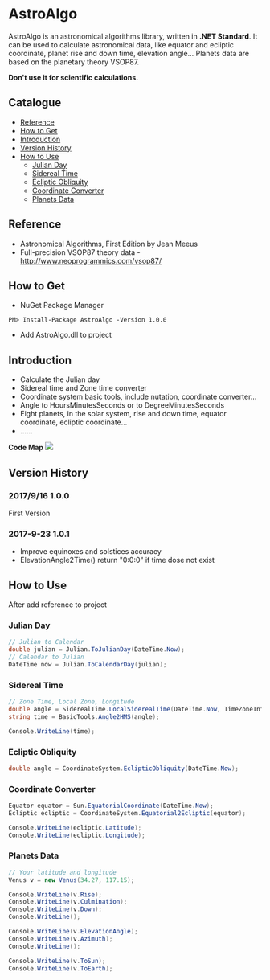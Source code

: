 # AstroAlgo
AstroAlgo is an astronomical algorithms library, written in __.NET Standard__. It can be used to calculate astronomical data, like equator and ecliptic coordinate, planet rise and down time, elevation angle... Planets data are based on the planetary theory VSOP87.

__Don't use it for scientific calculations.__

## Catalogue
- [Reference](#reference)
- [How to Get](#how-to-get)
- [Introduction](#introduction)
- [Version History](#version-history)
- [How to Use](#how-to-use)
  - [Julian Day](#julian-day)
  - [Sidereal Time](#sidereal-time)
  - [Ecliptic Obliquity](#ecliptic-obliquity)
  - [Coordinate Converter](#coordinate-converter)
  - [Planets Data](#planets-data)

## Reference
* Astronomical Algorithms, First Edition by Jean Meeus
* Full-precision VSOP87 theory data - http://www.neoprogrammics.com/vsop87/

## How to Get
* NuGet Package Manager
```
PM> Install-Package AstroAlgo -Version 1.0.0
```
* Add AstroAlgo.dll to project

## Introduction
* Calculate the Julian day
* Sidereal time and Zone time converter
* Coordinate system basic tools, include nutation, coordinate converter...
* Angle to HoursMinutesSeconds or to DegreeMinutesSeconds
* Eight planets, in the solar system, rise and down time, equator coordinate, ecliptic coordinate...
* ......

__Code Map__
![](https://github.com/ZhangGaoxing/AstroAlgo/blob/master/Doc/class.png)

## Version History
### 2017/9/16 1.0.0
First Version
### 2017-9-23 1.0.1 
* Improve equinoxes and solstices accuracy 
* ElevationAngle2Time() return "0:0:0" if time dose not exist

## How to Use
After add reference to project
### Julian Day
```C#
// Julian to Calendar
double julian = Julian.ToJulianDay(DateTime.Now);
// Calendar to Julian
DateTime now = Julian.ToCalendarDay(julian);
```
### Sidereal Time
```C#
// Zone Time, Local Zone, Longitude
double angle = SiderealTime.LocalSiderealTime(DateTime.Now, TimeZoneInfo.Local, 117.18);
string time = BasicTools.Angle2HMS(angle);

Console.WriteLine(time);
```
### Ecliptic Obliquity
```C#
double angle = CoordinateSystem.EclipticObliquity(DateTime.Now);
```
### Coordinate Converter
```C#
Equator equator = Sun.EquatorialCoordinate(DateTime.Now);
Ecliptic ecliptic = CoordinateSystem.Equatorial2Ecliptic(equator);

Console.WriteLine(ecliptic.Latitude);
Console.WriteLine(ecliptic.Longitude);
```
### Planets Data
```C#
// Your latitude and longitude
Venus v = new Venus(34.27, 117.15);

Console.WriteLine(v.Rise);
Console.WriteLine(v.Culmination);
Console.WriteLine(v.Down);
Console.WriteLine();

Console.WriteLine(v.ElevationAngle);
Console.WriteLine(v.Azimuth);
Console.WriteLine();

Console.WriteLine(v.ToSun);
Console.WriteLine(v.ToEarth);
```

